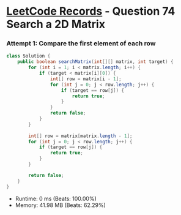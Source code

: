 # [LeetCode Records](../../README.md) - Question 74 Search a 2D Matrix

### Attempt 1: Compare the first element of each row
```java
class Solution {
    public boolean searchMatrix(int[][] matrix, int target) {
        for (int i = 1; i < matrix.length; i++) {
            if (target < matrix[i][0]) {
                int[] row = matrix[i - 1];
                for (int j = 0; j < row.length; j++) {
                    if (target == row[j]) {
                        return true;
                    }
                }
                return false;
            }
        }
        
        int[] row = matrix[matrix.length - 1];
        for (int j = 0; j < row.length; j++) {
            if (target == row[j]) {
                return true;
            }
        }

        return false;
    }
}
```
- Runtime: 0 ms (Beats: 100.00%)
- Memory: 41.98 MB (Beats: 62.29%)

<br>
